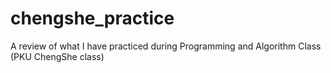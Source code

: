 # chengshe_practice
A review of what I have practiced during Programming and Algorithm Class (PKU ChengShe class)
